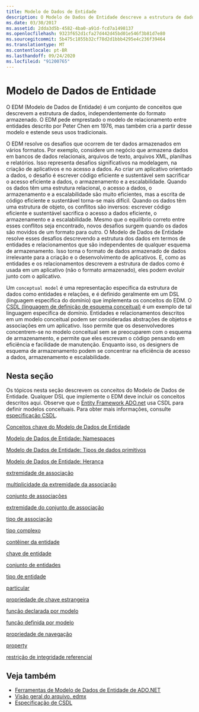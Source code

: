 ```yaml
---
title: Modelo de Dados de Entidade
description: O Modelo de Dados de Entidade descreve a estrutura de dados, independentemente de sua forma armazenada, que aborda os desafios resultantes do armazenamento de dados em muitas formas.
ms.date: 03/30/2017
ms.assetid: 2dda3d5b-4582-4ba0-a91d-fcd7a1498137
ms.openlocfilehash: 9323f652d1cfa27d442d45bd01e546f3b81d7e80
ms.sourcegitcommit: 5b475c1855b32cf78d2d1bbb4295e4c236f39464
ms.translationtype: MT
ms.contentlocale: pt-BR
ms.lasthandoff: 09/24/2020
ms.locfileid: "91200765"
---
```

# <a name="entity-data-model"></a>Modelo de Dados de Entidade

O EDM (Modelo de Dados de Entidade) é um conjunto de conceitos que descrevem a estrutura de dados, independentemente do formato armazenado. O EDM pede emprestado o modelo de relacionamento entre entidades descrito por Peter Chen em 1976, mas também cria a partir desse modelo e estende seus usos tradicionais.  
  
 O EDM resolve os desafios que ocorrem de ter dados armazenados em vários formatos. Por exemplo, considere um negócio que armazena dados em bancos de dados relacionais, arquivos de texto, arquivos XML, planilhas e relatórios. Isso representa desafios significativos na modelagem, na criação de aplicativos e no acesso a dados. Ao criar um aplicativo orientado a dados, o desafio é escrever código eficiente e sustentável sem sacrificar o acesso eficiente a dados, o armazenamento e a escalabilidade. Quando os dados têm uma estrutura relacional, o acesso a dados, o armazenamento e a escalabilidade são muito eficientes, mas a escrita de código eficiente e sustentável torna-se mais difícil. Quando os dados têm uma estrutura de objeto, os conflitos são inversos: escrever código eficiente e sustentável sacrifica o acesso a dados eficiente, o armazenamento e a escalabilidade. Mesmo que o equilíbrio correto entre esses conflitos seja encontrado, novos desafios surgem quando os dados são movidos de um formato para outro. O Modelo de Dados de Entidade resolve esses desafios descrevendo a estrutura dos dados em termos de entidades e relacionamentos que são independentes de qualquer esquema de armazenamento. Isso torna o formato de dados armazenado de dados irrelevante para a criação e o desenvolvimento de aplicativos. E, como as entidades e os relacionamentos descrevem a estrutura de dados como é usada em um aplicativo (não o formato armazenado), eles podem evoluir junto com o aplicativo.  
  
 Um `conceptual model` é uma representação específica da estrutura de dados como entidades e relações, e é definido geralmente em um DSL (linguagem específica do domínio) que implementa os conceitos do EDM. O [CSDL (linguagem de definição de esquema conceitual)](/ef/ef6/modeling/designer/advanced/edmx/csdl-spec) é um exemplo de tal linguagem específica de domínio. Entidades e relacionamentos descritos em um modelo conceitual podem ser consideradas abstrações de objetos e associações em um aplicativo. Isso permite que os desenvolvedores concentrem-se no modelo conceitual sem se preocuparem com o esquema de armazenamento, e permite que eles escrevam o código pensando em eficiência e facilidade de manutenção. Enquanto isso, os designers de esquema de armazenamento podem se concentrar na eficiência de acesso a dados, armazenamento e escalabilidade.  
  
## <a name="in-this-section"></a>Nesta seção  

 Os tópicos nesta seção descrevem os conceitos do Modelo de Dados de Entidade. Qualquer DSL que implemente o EDM deve incluir os conceitos descritos aqui. Observe que o [Entity Framework ADO.net](./ef/index.md) usa CSDL para definir modelos conceituais. Para obter mais informações, consulte [especificação CSDL](/ef/ef6/modeling/designer/advanced/edmx/csdl-spec).  
  
 [Conceitos chave do Modelo de Dados de Entidade](entity-data-model-key-concepts.md)  
  
 [Modelo de Dados de Entidade: Namespaces](entity-data-model-namespaces.md)  
  
 [Modelo de Dados de Entidade: Tipos de dados primitivos](entity-data-model-primitive-data-types.md)  
  
 [Modelo de Dados de Entidade: Herança](entity-data-model-inheritance.md)  
  
 [extremidade de associação](association-end.md)  
  
 [multiplicidade da extremidade da associação](association-end-multiplicity.md)  
  
 [conjunto de associações](association-set.md)  
  
 [extremidade do conjunto de associação](association-set-end.md)  
  
 [tipo de associação](association-type.md)  
  
 [tipo complexo](complex-type.md)  
  
 [contêiner da entidade](entity-container.md)  
  
 [chave de entidade](entity-key.md)  
  
 [conjunto de entidades](entity-set.md)  
  
 [tipo de entidade](entity-type.md)  
  
 [particular](facet.md)  
  
 [propriedade de chave estrangeira](foreign-key-property.md)  
  
 [função declarada por modelo](model-declared-function.md)  
  
 [função definida por modelo](model-defined-function.md)  
  
 [propriedade de navegação](navigation-property.md)  
  
 [property](property.md)  
  
 [restrição de integridade referencial](referential-integrity-constraint.md)  
  
## <a name="see-also"></a>Veja também

- [Ferramentas de Modelo de Dados de Entidade de ADO.NET](/previous-versions/dotnet/netframework-4.0/bb399249(v=vs.100))
- [Visão geral do arquivo. edmx](/previous-versions/dotnet/netframework-4.0/cc982042(v=vs.100))
- [Especificação de CSDL](/ef/ef6/modeling/designer/advanced/edmx/csdl-spec)
